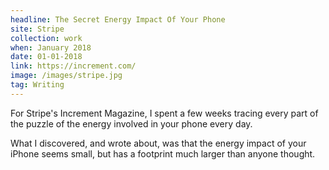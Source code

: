 ```yaml
---
headline: The Secret Energy Impact Of Your Phone
site: Stripe
collection: work
when: January 2018
date: 01-01-2018
link: https://increment.com/
image: /images/stripe.jpg
tag: Writing
---
```

For Stripe's Increment Magazine, I spent a few weeks tracing every part of the puzzle of the energy involved in your phone every day.

What I discovered, and wrote about, was that the energy impact of your iPhone seems small, but has a footprint much larger than anyone thought.